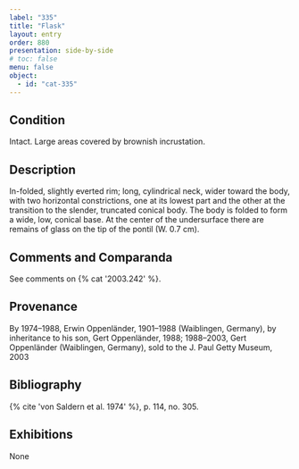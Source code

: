 ```yaml
---
label: "335"
title: "Flask"
layout: entry
order: 880
presentation: side-by-side
# toc: false
menu: false
object:
  - id: "cat-335"
---
```


## Condition

Intact. Large areas covered by brownish incrustation.

## Description

In-folded, slightly everted rim; long, cylindrical neck, wider toward the body, with two horizontal constrictions, one at its lowest part and the other at the transition to the slender, truncated conical body. The body is folded to form a wide, low, conical base. At the center of the undersurface there are remains of glass on the tip of the pontil (W. 0.7 cm).

## Comments and Comparanda

See comments on {% cat '2003.242' %}.

## Provenance

By 1974–1988, Erwin Oppenländer, 1901–1988 (Waiblingen, Germany), by inheritance to his son, Gert Oppenländer, 1988; 1988–2003, Gert Oppenländer (Waiblingen, Germany), sold to the J. Paul Getty Museum, 2003

## Bibliography

{% cite 'von Saldern et al. 1974' %}, p. 114, no. 305.

## Exhibitions

None